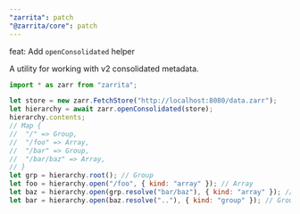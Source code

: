 ```yaml
---
"zarrita": patch
"@zarrita/core": patch
---
```


feat: Add `openConsolidated` helper

A utility for working with v2 consolidated metadata.

```javascript
import * as zarr from "zarrita";

let store = new zarr.FetchStore("http://localhost:8080/data.zarr");
let hierarchy = await zarr.openConsolidated(store);
hierarchy.contents;
// Map {
//  "/" => Group,
//  "/foo" => Array,
//  "/bar" => Group,
//  "/bar/baz" => Array,
// }
let grp = hierarchy.root(); // Group
let foo = hierarchy.open("/foo", { kind: "array" }); // Array
let baz = hierarchy.open(grp.resolve("bar/baz"), { kind: "array" }); // Array
let bar = hierarchy.open(baz.resolve(".."), { kind: "group" }); // Group
```
